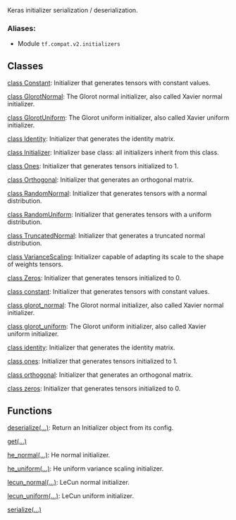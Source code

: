 
Keras initializer serialization / deserialization.
### Aliases:
- Module `tf.compat.v2.initializers`
## Classes
[class Constant](https://www.tensorflow.org/api_docs/python/tf/constant_initializer): Initializer that generates tensors with constant values.

[class GlorotNormal](https://www.tensorflow.org/api_docs/python/tf/keras/initializers/GlorotNormal): The Glorot normal initializer, also called Xavier normal initializer.

[class GlorotUniform](https://www.tensorflow.org/api_docs/python/tf/keras/initializers/GlorotUniform): The Glorot uniform initializer, also called Xavier uniform initializer.

[class Identity](https://www.tensorflow.org/api_docs/python/tf/keras/initializers/Identity): Initializer that generates the identity matrix.

[class Initializer](https://www.tensorflow.org/api_docs/python/tf/keras/initializers/Initializer): Initializer base class: all initializers inherit from this class.

[class Ones](https://www.tensorflow.org/api_docs/python/tf/ones_initializer): Initializer that generates tensors initialized to 1.

[class Orthogonal](https://www.tensorflow.org/api_docs/python/tf/keras/initializers/Orthogonal): Initializer that generates an orthogonal matrix.

[class RandomNormal](https://www.tensorflow.org/api_docs/python/tf/random_normal_initializer): Initializer that generates tensors with a normal distribution.

[class RandomUniform](https://www.tensorflow.org/api_docs/python/tf/random_uniform_initializer): Initializer that generates tensors with a uniform distribution.

[class TruncatedNormal](https://www.tensorflow.org/api_docs/python/tf/keras/initializers/TruncatedNormal): Initializer that generates a truncated normal distribution.

[class VarianceScaling](https://www.tensorflow.org/api_docs/python/tf/keras/initializers/VarianceScaling): Initializer capable of adapting its scale to the shape of weights tensors.

[class Zeros](https://www.tensorflow.org/api_docs/python/tf/zeros_initializer): Initializer that generates tensors initialized to 0.

[class constant](https://www.tensorflow.org/api_docs/python/tf/constant_initializer): Initializer that generates tensors with constant values.

[class glorot_normal](https://www.tensorflow.org/api_docs/python/tf/keras/initializers/GlorotNormal): The Glorot normal initializer, also called Xavier normal initializer.

[class glorot_uniform](https://www.tensorflow.org/api_docs/python/tf/keras/initializers/GlorotUniform): The Glorot uniform initializer, also called Xavier uniform initializer.

[class identity](https://www.tensorflow.org/api_docs/python/tf/keras/initializers/Identity): Initializer that generates the identity matrix.

[class ones](https://www.tensorflow.org/api_docs/python/tf/ones_initializer): Initializer that generates tensors initialized to 1.

[class orthogonal](https://www.tensorflow.org/api_docs/python/tf/keras/initializers/Orthogonal): Initializer that generates an orthogonal matrix.

[class zeros](https://www.tensorflow.org/api_docs/python/tf/zeros_initializer): Initializer that generates tensors initialized to 0.

## Functions
[deserialize(...)](https://www.tensorflow.org/api_docs/python/tf/keras/initializers/deserialize): Return an Initializer object from its config.

[get(...)](https://www.tensorflow.org/api_docs/python/tf/keras/initializers/get)

[he_normal(...)](https://www.tensorflow.org/api_docs/python/tf/keras/initializers/he_normal): He normal initializer.

[he_uniform(...)](https://www.tensorflow.org/api_docs/python/tf/keras/initializers/he_uniform): He uniform variance scaling initializer.

[lecun_normal(...)](https://www.tensorflow.org/api_docs/python/tf/keras/initializers/lecun_normal): LeCun normal initializer.

[lecun_uniform(...)](https://www.tensorflow.org/api_docs/python/tf/keras/initializers/lecun_uniform): LeCun uniform initializer.

[serialize(...)](https://www.tensorflow.org/api_docs/python/tf/keras/initializers/serialize)

